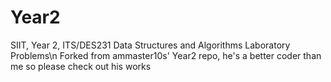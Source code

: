 # Year2
SIIT, Year 2, ITS/DES231 Data Structures and Algorithms Laboratory Problems\n
Forked from ammaster10s' Year2 repo, he's a better coder than me so please check out his works
